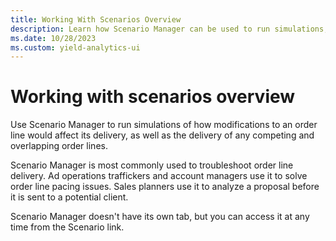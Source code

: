 ```yaml
---
title: Working With Scenarios Overview
description: Learn how Scenario Manager can be used to run simulations, troubleshoot order line delivery, solve order line pacing issues and analyze a proposal.
ms.date: 10/28/2023
ms.custom: yield-analytics-ui
---
```


# Working with scenarios overview

Use Scenario Manager to run simulations of how modifications to an order line would affect its delivery, as well as the delivery of any competing and overlapping order lines.

Scenario Manager is most commonly used to troubleshoot order line delivery. Ad operations traffickers and account managers use it to solve order line pacing issues. Sales planners use it to analyze a proposal before it is sent to a potential client.

Scenario Manager doesn't have its own tab, but you can access it at any time from the Scenario link.
